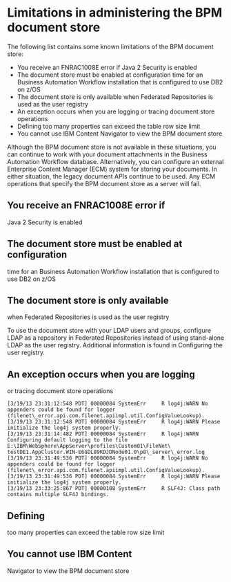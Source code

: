 # Limitations in administering the BPM document store

The following list contains some known limitations of
the BPM document store:

- You receive an FNRAC1008E error if Java 2 Security is enabled
- The document store must be enabled at configuration time for an Business Automation Workflow installation that is configured to use DB2 on z/OS
- The document store is only available when Federated Repositories is used as the user registry
- An exception occurs when you are logging or tracing document store operations
- Defining too many properties can exceed the table row size limit
- You cannot use IBM Content Navigator to view the BPM document store

Although
the BPM document store is
not available in these situations, you can continue to work with your
document attachments in the Business Automation Workflow database.
Alternatively, you can configure an external Enterprise Content Manager
(ECM) system for storing your documents. In either situation, the
legacy document APIs continue to be used. Any ECM operations that
specify the BPM document store as
a server will fail.

## You receive an FNRAC1008E error if
Java 2 Security is enabled

## The document store must be enabled at configuration
time for an Business Automation Workflow installation
that is configured to use DB2 on z/OS

## The document store is only available
when Federated Repositories is used as the user registry

To
use the document store with your LDAP users and groups, configure
LDAP as a repository in Federated Repositories instead of using stand-alone
LDAP as the user registry. Additional information is found in Configuring the user registry.

## An exception occurs when you are logging
or tracing document store operations

```
[3/19/13 23:31:12:548 PDT] 00000084 SystemErr     R log4j:WARN No appenders could be found for logger (filenet\_error.api.com.filenet.apiimpl.util.ConfigValueLookup).
[3/19/13 23:31:12:548 PDT] 00000084 SystemErr     R log4j:WARN Please initialize the log4j system properly.
[3/19/13 23:31:14:482 PDT] 00000084 SystemErr     R log4j:WARN Configuring default logging to the file E:\IBM\WebSphere\AppServer\profiles\Custom01\FileNet\
testDE1.AppCluster.WIN-E6GDL89KDJDNode01.0\p8\_server\_error.log
[3/19/13 23:31:49:536 PDT] 00000084 SystemErr     R log4j:WARN No appenders could be found for logger (filenet\_error.api.com.filenet.apiimpl.util.ConfigValueLookup).
[3/19/13 23:31:49:536 PDT] 00000084 SystemErr     R log4j:WARN Please initialize the log4j system properly.
[3/19/13 23:33:25:867 PDT] 00000108 SystemErr     R SLF4J: Class path contains multiple SLF4J bindings.
```

## Defining
too many properties can exceed the table row size limit

## You cannot use IBM Content
Navigator to
view the BPM document store